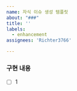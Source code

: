 ```yaml
---
name: 자식 이슈 생성 템플릿
about: "###"
title: ''
labels:
  - enhancement
assignees: 'Richter3766'

---
```


### 구현 내용

- [ ] 1
